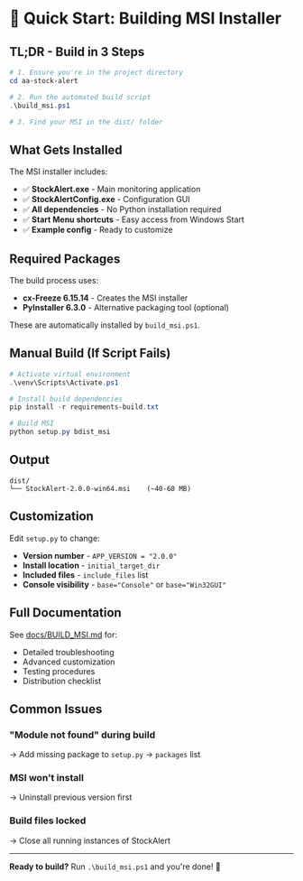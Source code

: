 # 🚀 Quick Start: Building MSI Installer

## TL;DR - Build in 3 Steps

```powershell
# 1. Ensure you're in the project directory
cd aa-stock-alert

# 2. Run the automated build script
.\build_msi.ps1

# 3. Find your MSI in the dist/ folder
```

## What Gets Installed

The MSI installer includes:
- ✅ **StockAlert.exe** - Main monitoring application
- ✅ **StockAlertConfig.exe** - Configuration GUI
- ✅ **All dependencies** - No Python installation required
- ✅ **Start Menu shortcuts** - Easy access from Windows Start
- ✅ **Example config** - Ready to customize

## Required Packages

The build process uses:
- **cx-Freeze 6.15.14** - Creates the MSI installer
- **PyInstaller 6.3.0** - Alternative packaging tool (optional)

These are automatically installed by `build_msi.ps1`.

## Manual Build (If Script Fails)

```powershell
# Activate virtual environment
.\venv\Scripts\Activate.ps1

# Install build dependencies
pip install -r requirements-build.txt

# Build MSI
python setup.py bdist_msi
```

## Output

```
dist/
└── StockAlert-2.0.0-win64.msi    (~40-60 MB)
```

## Customization

Edit `setup.py` to change:
- **Version number** - `APP_VERSION = "2.0.0"`
- **Install location** - `initial_target_dir`
- **Included files** - `include_files` list
- **Console visibility** - `base="Console"` or `base="Win32GUI"`

## Full Documentation

See [docs/BUILD_MSI.md](docs/BUILD_MSI.md) for:
- Detailed troubleshooting
- Advanced customization
- Testing procedures
- Distribution checklist

## Common Issues

### "Module not found" during build
→ Add missing package to `setup.py` → `packages` list

### MSI won't install
→ Uninstall previous version first

### Build files locked
→ Close all running instances of StockAlert

---

**Ready to build?** Run `.\build_msi.ps1` and you're done! 🎉
